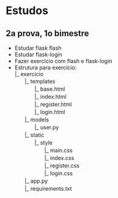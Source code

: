 # Estudos
## 2a prova, 1o bimestre
* Estudar flask flash
* Estudar flask-login
* Fazer exercício com flash e flask-login
* Estrutura para exercício:\
|_ exercicio\
ㅤㅤ|_ templates\
ㅤㅤㅤㅤ|_ base.html\
ㅤㅤㅤㅤ|_ index.html\
ㅤㅤㅤㅤ|_ register.html\
ㅤㅤㅤㅤ|_ login.html\
ㅤㅤ|_ models\
ㅤㅤㅤㅤ|_ user.py\
ㅤㅤ|_ static\
ㅤㅤㅤㅤ|_ style\
ㅤㅤㅤㅤㅤㅤ|_ main.css\
ㅤㅤㅤㅤㅤㅤ|_ index.css\
ㅤㅤㅤㅤㅤㅤ|_ register.css\
ㅤㅤㅤㅤㅤㅤ|_ login.css\
ㅤㅤ|_ app.py\
ㅤㅤ|_ requirements.txt